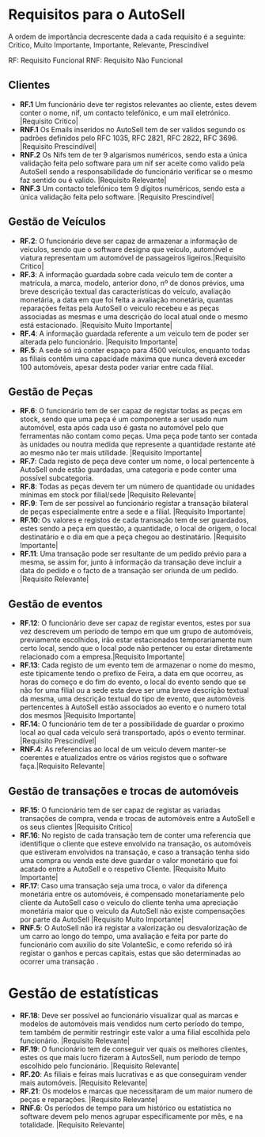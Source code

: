 # Requisitos para o AutoSell

A ordem de importância decrescente dada a cada requisito é a seguinte: Critico, Muito Importante, Importante, Relevante, Prescindível

RF: Requisito Funcional
RNF: Requisito Não Funcional

## Clientes

- **RF.1** Um funcionário deve ter registos relevantes ao cliente, estes devem conter o nome, nif, um contacto telefónico, e um mail eletrónico. |Requisito Critico|
- **RNF.1** Os Emails inseridos no AutoSell tem de ser validos segundo os padrões definidos pelo RFC 1035, RFC 2821, RFC 2822, RFC 3696. |Requisito Prescindível|
- **RNF.2** Os Nifs tem de ter 9 algarismos numéricos, sendo esta a única validação feita pelo software para um nif ser aceite como valido pela AutoSell sendo a responsabilidade do funcionário verificar se o mesmo faz sentido ou é valido. |Requisito Relevante|
- **RNF.3** Um contacto telefónico tem 9 dígitos numéricos, sendo esta a única validação feita pelo software. |Requisito Prescindível|

## Gestão de Veículos

- **RF.2**: O funcionário deve ser capaz de armazenar a informação de veículos, sendo que o software designa que veículo, automóvel e viatura representam um automóvel de passageiros ligeiros.|Requisito Critico|
- **RF.3**: A informação guardada sobre cada veiculo tem de conter a matrícula, a marca, modelo, anterior dono, nº de donos prévios, uma breve descrição textual das características do veículo, avaliação monetária, a data em que foi feita a avaliação monetária, quantas reparações feitas pela AutoSell o veiculo recebeu e as peças associadas as mesmas e uma descrição do local atual onde o mesmo está estacionado. |Requisito Muito Importante|
- **RF.4**: A informação guardada referente a um veiculo tem de poder ser alterada pelo funcionário. |Requisito Importante|
- **RF.5**: A sede só irá conter espaço para 4500 veículos, enquanto todas as filiais contêm uma capacidade máxima que nunca deverá exceder 100 automóveis, apesar desta poder variar entre cada filial.

## Gestão de Peças

- **RF.6**: O funcionário tem de ser capaz de registar todas as peças em stock, sendo que uma peça é um componente a ser usado num automóvel, esta após cada uso é gasta no automóvel pelo que ferramentas não contam como peças. Uma peça pode tanto ser contada às unidades ou noutra medida que represente a quantidade restante até ao mesmo não ter mais utilidade. |Requisito Importante|
- **RF.7**: Cada registo de peça deve conter um nome, o local pertencente à AutoSell onde estão guardadas, uma categoria e pode conter uma possível subcategoria.
- **RF.8**: Todas  as  peças  devem  ter  um número de quantidade ou unidades mínimas em stock por filial/sede |Requisito Relevante|
- **RF.9**: Tem de ser possível ao funcionário registar a transação bilateral de peças especialmente entre a sede e a filial. |Requisito Importante|
- **RF.10**: Os valores e registos de cada transação tem de ser guardados, estes sendo a peça em questão, a quantidade, o local de origem, o local destinatário e o dia em que a peça chegou ao destinatário. |Requisito Importante|
- **RF.11**: Uma transação pode ser resultante de um pedido prévio para a mesma, se assim for, junto à informação da transação deve incluir a data do pedido e o facto de a transação ser oriunda de um pedido. |Requisito Relevante|

## Gestão de eventos

- **RF.12**: O funcionário deve ser capaz de registar eventos, estes por sua vez descrevem um período de tempo em que um grupo de automóveis, previamente escolhidos, irão estar estacionados temporariamente num certo local, sendo que o local pode não pertencer ou estar diretamente relacionado com a empresa.|Requisito Importante|
- **RF.13**: Cada registo de um evento tem de armazenar o nome do mesmo, este tipicamente tendo o prefixo de Feira, a data em que ocorreu, as horas do começo e do fim do evento, o local do evento sendo que se não for uma filial ou a sede esta deve ser uma breve descrição textual da mesma, uma descrição textual do tipo de evento, que automóveis pertencentes à AutoSell estão associados ao evento e o numero total dos mesmos |Requisito Importante|
- **RF.14**: O funcionário tem de ter a possibilidade de guardar o proximo local ao qual cada veiculo será transportado, após o evento terminar. |Requisito Prescindível|
- **RNF.4**: As referencias ao local de um veiculo devem manter-se coerentes e atualizados entre os vários registos que o software faça.|Requisito Relevante|

## Gestão de transações e trocas de automóveis

- **RF.15**: O funcionário tem de ser capaz de registar as variadas transações de compra, venda e trocas de automóveis entre a AutoSell e os seus clientes |Requisito Critico|
- **RF.16**: No registo de cada transação tem de conter uma referencia que identifique o cliente que esteve envolvido na transação, os automóveis que estiveram envolvidos na transação, e caso a transação tenha sido uma compra ou venda este deve guardar o valor monetário que foi acatado entre a AutoSell e o respetivo Cliente. |Requisito Muito Importante|
- **RF.17**: Caso uma transação seja uma troca, o valor da diferença monetária entre os automóveis, é compensado monetariamente pelo cliente da AutoSell caso o veiculo do cliente tenha uma apreciação monetária maior que o veiculo da AutoSell não existe compensações por parte da AutoSell |Requisito Muito Importante|
- **RNF.5**: O AutoSell não irá registar a valorização ou desvalorização de um carro ao longo do tempo, uma avaliação e feita por parte do funcionário com auxilio do site VolanteSic, e como referido só irá registar o ganhos e percas capitais, estas que são determinadas ao ocorrer uma transação .
# Gestão de estatísticas

- **RF.18**: Deve ser possível ao funcionário visualizar qual as marcas e modelos de automóveis mais vendidos num certo período do tempo, tem também de permitir restringir este valor a uma filial escolhida pelo funcionário. |Requisito Relevante|
- **RF.19**: O funcionário tem de conseguir ver quais os melhores clientes, estes os que mais lucro fizeram à AutosSell, num período de tempo escolhido pelo funcionário. |Requisito Relevante|
- **RF.20**: As filiais e feiras mais lucrativas e as que conseguiram vender mais automóveis. |Requisito Relevante|
- **RF.21**: Os modelos e marcas que necessitaram de um maior numero de peças e reparações. |Requisito Relevante|
- **RNF.6**: Os períodos de tempo para um histórico ou estatística no software devem pelo menos agrupar especificamente por mês, e na totalidade. |Requisito Relevante|
